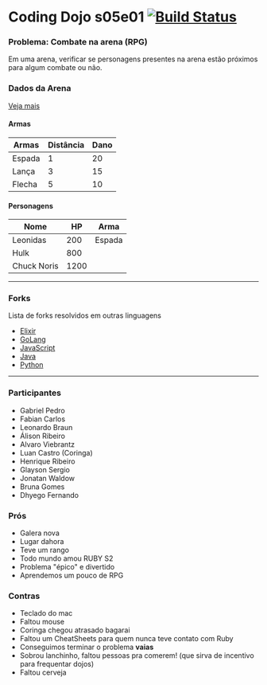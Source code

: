 # Coding Dojo s05e01 [![Build Status](https://travis-ci.org/yodojo/arena-rpg-s05e01.svg)](https://travis-ci.org/yodojo/arena-rpg-s05e01)

### Problema: Combate na arena (RPG)

Em uma arena, verificar se personagens presentes na arena estão próximos para algum combate ou não.

### Dados da Arena
[Veja mais](https://docs.google.com/spreadsheets/d/19qq8IcsBvChznV8zaWpJvB4qVKU6eGeNJfqM0A8YaGs/edit?usp=sharing)

#### Armas
| Armas  | Distância | Dano |
|--------|-----------|------|
| Espada | 1         | 20   |
| Lança  | 3         | 15   |
| Flecha | 5         | 10   |

#### Personagens
| Nome        | HP   | Arma   |
|-------------|------|--------|
| Leonidas    | 200  | Espada |
| Hulk        | 800  |        |
| Chuck Noris | 1200 |        |

--------

### Forks
Lista de forks resolvidos em outras linguagens

  * [Elixir](https://github.com/DadoCe/arena_rpg_ex)
  * [GoLang](https://github.com/alvarowolfx/arena-rpg.go)
  * [JavaScript](https://github.com/gpedro/arena-rpg.js)
  * [Java](https://github.com/gpedro/arena-rpg.java)
  * [Python](https://github.com/Gabriel-Araujo/Arena-RPG)

--------

### Participantes

* Gabriel Pedro
* Fabian Carlos
* Leonardo Braun
* Álison Ribeiro
* Alvaro Viebrantz
* Luan Castro (Coringa)
* Henrique Ribeiro
* Glayson Sergio
* Jonatan Waldow
* Bruna Gomes
* Dhyego Fernando

### Prós

* Galera nova
* Lugar dahora
* Teve um rango
* Todo mundo amou RUBY S2
* Problema "épico" e divertido
* Aprendemos um pouco de RPG

### Contras

* Teclado do mac
* Faltou mouse
* Coringa chegou atrasado bagarai
* Faltou um CheatSheets para quem nunca teve contato com Ruby
* Conseguimos terminar o problema **vaias**
* Sobrou lanchinho, faltou pessoas pra comerem! (que sirva de incentivo para frequentar dojos)
* Faltou cerveja
